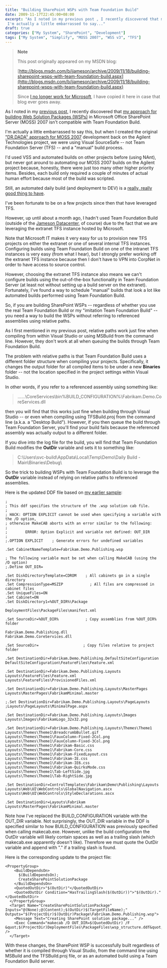 ```yaml
---
title: "Building SharePoint WSPs with Team Foundation Build"
date: 2009-11-17T22:45:00+08:00
excerpt: "As I noted in my previous post , I recently discovered that my approach for building Web Solution Packages (WSPs) in Microsoft Office SharePoint Server (MOSS) 2007 isn't compatible with Team Foundation Build. 
 I'm actually a little embarrassed to say..."
draft: true
categories: ["My System", "SharePoint", "Development"]
tags: ["My System", "Simplify", "MOSS 2007", "WSS v3", "TFS"]
---
```


> **Note**
> 
> This post originally appeared on my MSDN blog:
> 
> [http://blogs.msdn.com/b/jjameson/archive/2009/11/18/building-sharepoint-wsps-with-team-foundation-build.aspx](http://blogs.msdn.com/b/jjameson/archive/2009/11/18/building-sharepoint-wsps-with-team-foundation-build.aspx)
> 
> Since [I no longer work for Microsoft](/blog/jjameson/2011/09/02/last-day-with-microsoft), I have copied it here in case that blog ever goes away.

As I noted in my [previous post](/blog/jjameson/2009/11/18/the-copy-local-bug-in-visual-studio), I recently discovered that [my approach for building Web Solution Packages (WSPs)](/blog/jjameson/2009/09/28/sample-walkthrough-of-the-dr-dada-approach-to-sharepoint) in Microsoft Office SharePoint Server (MOSS) 2007 isn't compatible with Team Foundation Build.

I'm actually a little embarrassed to say this, but when I created the original ["DR.DADA" approach for MOSS 2007](/blog/jjameson/2009/03/31/introducing-the-dr-dada-approach-to-sharepoint-development) development back on the Agilent Technologies project, we were using Visual SourceSafe -- not Team Foundation Server (TFS) -- and a "manual" build process.

I'd used VSS and automated builds on other projects before (using NAnt), but never got around to automating our MOSS 2007 builds on the Agilent project because, honestly, there were just too many other higher priority items. Besides, each build only required a couple of minutes of actual human effort because most of the build was scripted.

Still, an automated daily build (and deployment to DEV) is a [really, really good thing to have](/blog/jjameson/2009/09/26/best-practices-for-scm-and-the-daily-build-process).

I've been fortunate to be on a few projects since then that have leveraged TFS.

However, up until about a month ago, I hadn't used Team Foundation Build (outside of the [Jameson Datacenter](/blog/jjameson/2009/09/14/the-jameson-datacenter), of course) due to the fact that we are leveraging the extranet TFS instance hosted by Microsoft.

Note that Microsoft IT makes it very easy for us to provision new TFS projects on either the extranet or one of several internal TFS instances. Configuring builds using Team Foundation Build on one of the intranet TFS instances is very easy (from what I hear), but I strongly prefer working off the extranet TFS instance because then I don't have to VPN into CorpNet in order to have access to source control.

However, choosing the extranet TFS instance also means we can't configure builds using the out-of-the-box functionality in Team Foundation Server (at least not without setting up a build server on the extranet). Fortunately, I've found a way to schedule "manual" builds that look a lot like automated builds performed using Team Foundation Build.

So, if you are building SharePoint WSPs -- regardless of whether you use the real Team Foundation Build or my "imitation Team Foundation Build" -- you need a way to build the WSPs without referring to referenced assemblies using relative paths.

As I first mentioned in my previous post, relative paths work just fine when compiling from within Visual Studio or using MSBuild from the command line. However, they don't work at all when queuing the builds through Team Foundation Build.

The problem with relative paths is that Team Foundation Build uses a different folder structure when compiling your projects. Specifically, it changes the output folder for all compiled items to be under a new **Binaries** folder -- not the location specified in the project settings within Visual Studio.

In other words, if you refer to a referenced assembly using something like:

> ..\..\..\CoreServices\bin\%BUILD\_CONFIGURATION%\Fabrikam.Demo.CoreServices.dll

then you will find that this works just fine when building through Visual Studio -- or even when compiling using TFSBuild.proj from the command line (a.k.a. a "Desktop Build"). However, if you then queue the build through Team Foundation Server, you'll find your build fails because the referenced assembly was actually output to a different folder.

If you dive into the log file for the build, you will find that Team Foundation Build modifies the **OutDir** variable and sets it to something like:

> C:\Users\svc-build\AppData\Local\Temp\Demo\Daily Build - Main\Binaries\Debug\

So the trick to building WSPs with Team Foundation Build is to leverage the **OutDir** variable instead of relying on relative paths to referenced assemblies.

Here is the updated DDF file based on [my earlier sample](/blog/jjameson/2009/09/28/sample-walkthrough-of-the-dr-dada-approach-to-sharepoint):

```
;
; This ddf specifies the structure of the .wsp solution cab file.
;
; HACK: OPTION EXPLICIT cannot be used when specifying a variable with the /D option,
; otherwise MakeCAB aborts with an error similar to the following:
;
;        ERROR: Option Explicit and variable not defined: OUT_DIR
;
;.OPTION EXPLICIT    ; Generate errors for undefined variables

.Set CabinetNameTemplate=Fabrikam.Demo.Publishing.wsp

; The following variable must be set when calling MakeCAB (using the /D option)
;.Define OUT_DIR=

.Set DiskDirectoryTemplate=CDROM    ; All cabinets go in a single directory
.Set CompressionType=MSZIP            ; All files are compressed in cabinet files
.Set UniqueFiles=ON
.Set Cabinet=ON
.Set DiskDirectory1=%OUT_DIR%\Package

DeploymentFiles\PackageFiles\manifest.xml

.Set SourceDir=%OUT_DIR%            ; Copy assemblies from %OUT_DIR% folder

Fabrikam.Demo.Publishing.dll
Fabrikam.Demo.CoreServices.dll

.Set SourceDir=                    ; Copy files relative to project folder

.Set DestinationDir=Fabrikam.Demo.Publishing.DefaultSiteConfiguration
DefaultSiteConfiguration\FeatureFiles\Feature.xml

.Set DestinationDir=Fabrikam.Demo.Publishing.Layouts
Layouts\FeatureFiles\Feature.xml
Layouts\FeatureFiles\ProvisionedFiles.xml

.Set DestinationDir=Fabrikam.Demo.Publishing.Layouts\MasterPages
Layouts\MasterPages\FabrikamMinimal.master

;.Set DestinationDir=Fabrikam.Demo.Publishing.Layouts\PageLayouts
;Layouts\PageLayouts\MinimalPage.aspx

.Set DestinationDir=Fabrikam.Demo.Publishing.Layouts\Images
Layouts\Images\FabrikamLogo_32x32.png

.Set DestinationDir=Fabrikam.Demo.Publishing.Layouts\Themes\Theme1
Layouts\Themes\Theme1\BreadcrumbBullet.gif
Layouts\Themes\Theme1\FauxColumn-Fixed-2Col.png
Layouts\Themes\Theme1\FauxColumn-Fixed-3Col.png
Layouts\Themes\Theme1\Fabrikam-Basic.css
Layouts\Themes\Theme1\Fabrikam-Core.css
Layouts\Themes\Theme1\Fabrikam-FixedLayout.css
Layouts\Themes\Theme1\Fabrikam-IE.css
Layouts\Themes\Theme1\Fabrikam-IE6.css
Layouts\Themes\Theme1\Fabrikam-QuirksMode.css
Layouts\Themes\Theme1\Tab-LeftSide.jpg
Layouts\Themes\Theme1\Tab-RightSide.jpg

.Set DestinationDir=ControlTemplates\Fabrikam\Demo\Publishing\Layouts
Layouts\Web\UI\WebControls\GlobalNavigation.ascx
Layouts\Web\UI\WebControls\StyleDeclarations.ascx

.Set DestinationDir=Layouts\Fabrikam
Layouts\MasterPages\FabrikamMinimal.master
```

Note how I've replaced the BUILD\_CONFIGURATION variable with the OUT\_DIR variable. Not surprisingly, the OUT\_DIR variable in the DDF is specified similar to how BUILD\_CONFIGURATION was previously specified when calling makecab.exe. However, unlike the build configuration the OutDir variable will likely contain spaces as well as a trailing slash (which makecab.exe apparently doesn't like). Therefore we must quote the OutDir variable and append with "." if a trailing slash is found.

Here is the corresponding update to the project file:

```
<PropertyGroup>
    <BuildDependsOn>
      $(BuildDependsOn);
      CreateSharePointSolutionPackage
    </BuildDependsOn>
    <QuotedOutDir>"$(OutDir)"</QuotedOutDir>
    <QuotedOutDir Condition="HasTrailingSlash($(OutDir))">"$(OutDir)."</QuotedOutDir>
  </PropertyGroup>
  <Target Name="CreateSharePointSolutionPackage" Inputs="@(None);@(Content);$(OutDir)$(TargetFileName);" Outputs="$(ProjectDir)$(OutDir)Package\Fabrikam.Demo.Publishing.wsp">
    <Message Text="Creating SharePoint solution package..." />
    <Exec Command="makecab /D OUT_DIR=$(QuotedOutDir) /F &quot;$(ProjectDir)DeploymentFiles\PackageFiles\wsp_structure.ddf&quot;" />
  </Target>
```

With these changes, the SharePoint WSP is successfully built regardless of whether it is compiled through Visual Studio, from the command line using MSBuild and the TFSBuild.proj file, or as an automated build using a Team Foundation Build server.

